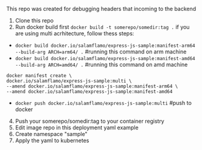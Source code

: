 This repo was created for debugging headers that incoming to the backend

1. Clone this repo
2. Run docker build first
`docker build -t somerepo/somedir:tag .`
if you are using multi acrhitecture, follow thess steps:

- `docker build docker.io/salamflamo/express-js-sample:manifest-arm64 --build-arg ARCH=arm64/ .` #running this command on arm machine
- `docker build docker.io/salamflamo/express-js-sample:manifest-amd64 --build-arg ARCH=amd64/ .` #running this command on amd machine

```
docker manifest create \
docker.io/salamflamo/express-js-sample:multi \
--amend docker.io/salamflamo/express-js-sample:manifest-arm64 \
--amend docker.io/salamflamo/express-js-sample:manifest-amd64
```

- `docker push docker.io/salamflamo/express-js-sample:multi` #push to docker
4. Push your somerepo/somedir:tag to your container registry
5. Edit image repo in this deployment yaml example
6. Create namespace "sample"
7. Apply the yaml to kubernetes
